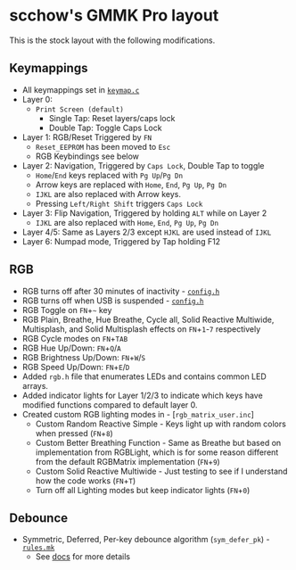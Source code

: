# scchow's GMMK Pro layout

This is the stock layout with the following modifications.

## Keymappings
- All keymappings set in [`keymap.c`](keymap.c)
- Layer 0:
  - `Print Screen (default)` 
    - Single Tap: Reset layers/caps lock
    - Double Tap: Toggle Caps Lock
- Layer 1: RGB/Reset Triggered by `FN`
  - `Reset_EEPROM` has been moved to `Esc`
  - RGB Keybindings see below
- Layer 2: Navigation, Triggered by `Caps Lock`, Double Tap to toggle
  - `Home`/`End` keys replaced with `Pg Up`/`Pg Dn`
  - Arrow keys are replaced with `Home`, `End`, `Pg Up`, `Pg Dn`
  - `IJKL` are also replaced with Arrow keys.
  - Pressing `Left/Right Shift` triggers `Caps Lock` 
- Layer 3: Flip Navigation, Triggered by holding `ALT` while on Layer 2
  - `IJKL` are also replaced with  `Home`, `End`, `Pg Up`, `Pg Dn`
- Layer 4/5: Same as Layers 2/3 except `HJKL` are used instead of `IJKL`
- Layer 6: Numpad mode, Triggered by Tap holding F12


## RGB
- RGB turns off after 30 minutes of inactivity - [`config.h`](config.h)
- RGB turns off when USB is suspended - [`config.h`](config.h)
- RGB Toggle on `FN`+`~` key
- RGB Plain, Breathe, Hue Breathe, Cycle all, Solid Reactive Multiwide, Multisplash, and Solid Multisplash effects on `FN`+`1`-`7` respectively
- RGB Cycle modes on `FN`+`TAB`
- RGB Hue Up/Down: `FN`+`Q`/`A`
- RGB Brightness Up/Down: `FN`+`W`/`S`
- RGB Speed Up/Down: `FN`+`E`/`D`
- Added `rgb.h` file that enumerates LEDs and contains common LED arrays.
- Added indicator lights for Layer 1/2/3 to indicate which keys have modified functions compared to default layer 0.
- Created custom RGB lighting modes in - [`rgb_matrix_user.inc`]
  - Custom Random Reactive Simple - Keys light up with random colors when pressed (`FN`+`8`)
  - Custom Better Breathing Function - Same as Breathe but based on implementation from RGBLight, which is for some reason different from the default RGBMatrix implementation (`FN`+`9`)
  - Custom Solid Reactive Multiwide - Just testing to see if I understand how the code works (`FN`+`T`)
  - Turn off all Lighting modes but keep indicator lights (`FN`+`0`)

## Debounce
- Symmetric, Deferred, Per-key debounce algorithm (`sym_defer_pk`) - [`rules.mk`](rules.mk)
  - See [docs](https://beta.docs.qmk.fm/using-qmk/software-features/feature_debounce_type) for more details
